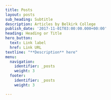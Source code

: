 ```yaml
---
title: Posts
layout: posts
sub_heading: Subtitle
description: Articles by Belkirk College
publish_date: '2017-11-01T03:00:00.000+00:00'
heading: Heading or Title
hero_button:
  text: Link label
  href: Link URL
textline: "**Description** here"
menu:
  navigation:
    identifier: _posts
    weight: 3
  footer:
    identifier: _posts
    weight: 3

---
```

